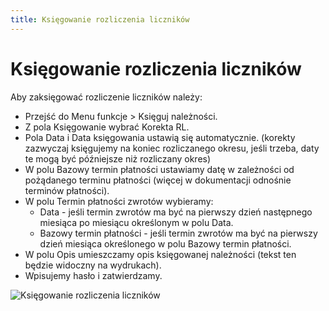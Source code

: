 ```yaml
---
title: Księgowanie rozliczenia liczników
---
```

# Księgowanie rozliczenia liczników

Aby zaksięgować rozliczenie liczników należy:
- Przejść do Menu funkcje > Księguj należności.
- Z pola Księgowanie wybrać Korekta RL.
- Pola Data i Data księgowania ustawią się automatycznie. (korekty zazwyczaj księgujemy na koniec rozliczanego okresu, jeśli trzeba, daty te mogą być późniejsze niż rozliczany okres)
- W polu Bazowy termin płatności ustawiamy datę w zależności od pożądanego terminu płatności (więcej w dokumentacji odnośnie terminów płatności).
- W polu Termin płatności zwrotów wybieramy:
  - Data - jeśli termin zwrotów ma być na pierwszy dzień następnego miesiąca po miesiącu określonym w polu Data.
  - Bazowy termin płatności - jeśli termin zwrotów ma być na pierwszy dzień miesiąca określonego w polu Bazowy termin płatności.
- W polu Opis umieszczamy opis księgowanej należności (tekst ten będzie widoczny na wydrukach).
- Wpisujemy hasło i zatwierdzamy.

![Księgowanie rozliczenia liczników](ksiegowanierozliczenialicznikow.gif)
